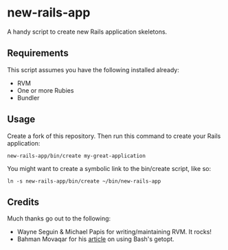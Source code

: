 # new-rails-app

A handy script to create new Rails application skeletons.

## Requirements

This script assumes you have the following installed already:

* RVM
* One or more Rubies
* Bundler

## Usage

Create a fork of this repository.  Then run this command to create your Rails application:

```
new-rails-app/bin/create my-great-application
```

You might want to create a symbolic link to the bin/create script, like so:

```
ln -s new-rails-app/bin/create ~/bin/new-rails-app
```

## Credits

Much thanks go out to the following:

* Wayne Seguin & Michael Papis for writing/maintaining RVM.  It rocks!
* Bahman Movaqar for his [article](http://www.bahmanm.com/blogs/command-line-options-how-to-parse-in-bash-using-getopt) on
  using Bash's getopt.

